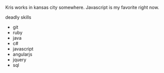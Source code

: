 Kris works in kansas city somewhere. Javascript is my favorite right now.

deadly skills
* git
* ruby
* java
* c#
* javascript
* angularjs
* jquery
* sql
